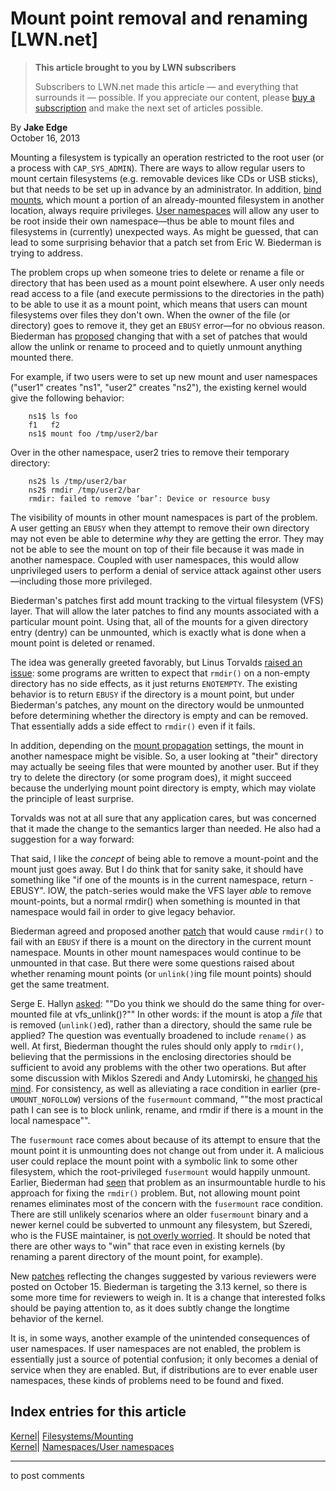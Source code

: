 # Mount point removal and renaming [LWN.net]

> **This article brought to you by LWN subscribers**
> 
> Subscribers to LWN.net made this article — and everything that surrounds it — possible. If you appreciate our content, please [buy a subscription](/Promo/nst-nag3/subscribe) and make the next set of articles possible. 

By **Jake Edge**  
October 16, 2013 

Mounting a filesystem is typically an operation restricted to the root user (or a process with `CAP_SYS_ADMIN`). There are ways to allow regular users to mount certain filesystems (e.g. removable devices like CDs or USB sticks), but that needs to be set up in advance by an administrator. In addition, [bind mounts](http://docs.1h.com/Bind_mounts), which mount a portion of an already-mounted filesystem in another location, always require privileges. [User namespaces](/Articles/532593/) will allow any user to be root inside their own namespace—thus be able to mount files and filesystems in (currently) unexpected ways. As might be guessed, that can lead to some surprising behavior that a patch set from Eric W. Biederman is trying to address. 

The problem crops up when someone tries to delete or rename a file or directory that has been used as a mount point elsewhere. A user only needs read access to a file (and execute permissions to the directories in the path) to be able to use it as a mount point, which means that users can mount filesystems over files they don't own. When the owner of the file (or directory) goes to remove it, they get an `EBUSY` error—for no obvious reason. Biederman has [proposed](/Articles/569672/) changing that with a set of patches that would allow the unlink or rename to proceed and to quietly unmount anything mounted there. 

For example, if two users were to set up new mount and user namespaces ("user1" creates "ns1", "user2" creates "ns2"), the existing kernel would give the following behavior: 
    
    
        ns1$ ls foo
        f1   f2
        ns1$ mount foo /tmp/user2/bar
    

Over in the other namespace, user2 tries to remove their temporary directory: 
    
    
        ns2$ ls /tmp/user2/bar
        ns2$ rmdir /tmp/user2/bar
        rmdir: failed to remove ‘bar’: Device or resource busy
    

The visibility of mounts in other mount namespaces is part of the problem. A user getting an `EBUSY` when they attempt to remove their own directory may not even be able to determine _why_ they are getting the error. They may not be able to see the mount on top of their file because it was made in another namespace. Coupled with user namespaces, this would allow unprivileged users to perform a denial of service attack against other users—including those more privileged. 

Biederman's patches first add mount tracking to the virtual filesystem (VFS) layer. That will allow the later patches to find any mounts associated with a particular mount point. Using that, all of the mounts for a given directory entry (dentry) can be unmounted, which is exactly what is done when a mount point is deleted or renamed. 

The idea was generally greeted favorably, but Linus Torvalds [raised an issue](/Articles/570476/): some programs are written to expect that `rmdir()` on a non-empty directory has no side effects, as it just returns `ENOTEMPTY`. The existing behavior is to return `EBUSY` if the directory is a mount point, but under Biederman's patches, any mount on the directory would be unmounted before determining whether the directory is empty and can be removed. That essentially adds a side effect to `rmdir()` even if it fails. 

In addition, depending on the [mount propagation](https://www.kernel.org/doc/Documentation/filesystems/sharedsubtree.txt) settings, the mount in another namespace might be visible. So, a user looking at "their" directory may actually be seeing files that were mounted by another user. But if they try to delete the directory (or some program does), it might succeed because the underlying mount point directory is empty, which may violate the principle of least surprise. 

Torvalds was not at all sure that any application cares, but was concerned that it made the change to the semantics larger than needed. He also had a suggestion for a way forward: 

That said, I like the _concept_ of being able to remove a mount-point and the mount just goes away. But I do think that for sanity sake, it should have something like "if one of the mounts is in the current namespace, return -EBUSY". IOW, the patch-series would make the VFS layer _able_ to remove mount-points, but a normal rmdir() when something is mounted in that namespace would fail in order to give legacy behavior. 

Biederman agreed and proposed another [patch](/Articles/570478/) that would cause `rmdir()` to fail with an `EBUSY` if there is a mount on the directory in the current mount namespace. Mounts in other mount namespaces would continue to be unmounted in that case. But there were some questions raised about whether renaming mount points (or `unlink()`ing file mount points) should get the same treatment. 

Serge E. Hallyn [asked](/Articles/570479/): ""Do you think we should do the same thing for over-mounted file at vfs_unlink()?"" In other words: if the mount is atop a _file_ that is removed (`unlink()`ed), rather than a directory, should the same rule be applied? The question was eventually broadened to include `rename()` as well. At first, Biederman thought the rules should only apply to `rmdir()`, believing that the permissions in the enclosing directories should be sufficient to avoid any problems with the other two operations. But after some discussion with Miklos Szeredi and Andy Lutomirski, he [changed his mind](/Articles/570480/). For consistency, as well as alleviating a race condition in earlier (pre-`UMOUNT_NOFOLLOW`) versions of the `fusermount` command, ""the most practical path I can see is to block unlink, rename, and rmdir if there is a mount in the local namespace"". 

The `fusermount` race comes about because of its attempt to ensure that the mount point it is unmounting does not change out from under it. A malicious user could replace the mount point with a symbolic link to some other filesystem, which the root-privileged `fusermount` would happily unmount. Earlier, Biederman had [seen](/Articles/570481/) that problem as an insurmountable hurdle to his approach for fixing the `rmdir()` problem. But, not allowing mount point renames eliminates most of the concern with the `fusermount` race condition. There are still unlikely scenarios where an older `fusermount` binary and a newer kernel could be subverted to unmount any filesystem, but Szeredi, who is the FUSE maintainer, is [not overly worried](/Articles/570482/). It should be noted that there are other ways to "win" that race even in existing kernels (by renaming a parent directory of the mount point, for example). 

New [patches](/Articles/570482/) reflecting the changes suggested by various reviewers were posted on October 15. Biederman is targeting the 3.13 kernel, so there is some more time for reviewers to weigh in. It is a change that interested folks should be paying attention to, as it does subtly change the longtime behavior of the kernel. 

It is, in some ways, another example of the unintended consequences of user namespaces. If user namespaces are not enabled, the problem is essentially just a source of potential confusion; it only becomes a denial of service when they are enabled. But, if distributions are to ever enable user namespaces, these kinds of problems need to be found and fixed. 

  
Index entries for this article  
---  
[Kernel](/Kernel/Index)| [Filesystems/Mounting](/Kernel/Index#Filesystems-Mounting)  
[Kernel](/Kernel/Index)| [Namespaces/User namespaces](/Kernel/Index#Namespaces-User_namespaces)  
  


* * *

to post comments 
